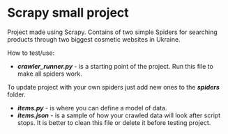 # Scrapy small project

Project made using Scrapy. Contains of two simple Spiders for searching products through two biggest cosmetic websites in Ukraine.

How to test/use:

- ***crawler_runner.py*** - is a starting point of the project. Run this file to make all spiders work.

To update project with your own spiders just add new ones to the ***spiders*** folder.

- ***items.py*** - is where you can define a model of data.
- ***items.json*** - is a sample of how your crawled data will look after script stops. It is better to clean this file or delete it before testing project.

